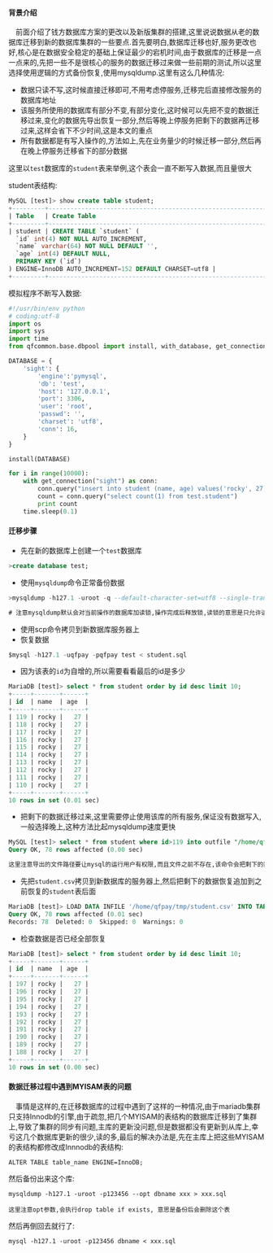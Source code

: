 #### 背景介绍

&emsp;前面介绍了钱方数据库方案的更改以及新版集群的搭建,这里说说数据从老的数据库迁移到新的数据库集群的一些要点.首先要明白,数据库迁移也好,服务更改也好,核心是在数据安全稳定的基础上保证最少的宕机时间,由于数据库的迁移是一点一点来的,先把一些不是很核心的服务的数据迁移过来做一些前期的测试,所以这里选择使用逻辑的方式备份恢复,使用mysqldump.这里有这么几种情况:

* 数据只读不写,这时候直接迁移即可,不用考虑停服务,迁移完后直接修改服务的数据库地址
* 该服务所使用的数据库有部分不变,有部分变化,这时候可以先把不变的数据迁移过来,变化的数据先导出恢复一部分,然后等晚上停服务把剩下的数据再迁移过来,这样会省下不少时间,这是本文的重点
* 所有数据都是有写入操作的,方法如上,先在业务量少的时候迁移一部分,然后再在晚上停服务迁移省下的部分数据


这里以`test`数据库的`student`表来举例,这个表会一直不断写入数据,而且量很大

student表结构:

```sql
MySQL [test]> show create table student;
+---------+---------------------------------------------------------------------------------------------------------------------------------------------------------------------------------------------------------------------+
| Table   | Create Table                                                                                                                                                                                                        |
+---------+---------------------------------------------------------------------------------------------------------------------------------------------------------------------------------------------------------------------+
| student | CREATE TABLE `student` (
  `id` int(4) NOT NULL AUTO_INCREMENT,
  `name` varchar(64) NOT NULL DEFAULT '',
  `age` int(4) DEFAULT NULL,
  PRIMARY KEY (`id`)
) ENGINE=InnoDB AUTO_INCREMENT=152 DEFAULT CHARSET=utf8 |
+---------+---------------------------------------------------------------------------------------------------------------------------------------------------------------------------------------------------------------------+

```


模拟程序不断写入数据:

```python
#!/usr/bin/env python
# coding:utf-8
import os
import sys
import time
from qfcommon.base.dbpool import install, with_database, get_connection

DATABASE = {
    'sight': {
        'engine':'pymysql',
        'db': 'test',
        'host': '127.0.0.1',
        'port': 3306,
        'user': 'root',
        'passwd': '',
        'charset': 'utf8',
        'conn': 16,
    }
}

install(DATABASE)

for i in range(10000):
    with get_connection("sight") as conn:
        conn.query("insert into student (name, age) values('rocky', 27)")
        count = conn.query("select count(1) from test.student")
        print count
    time.sleep(0.1)

```


#### 迁移步骤

* 先在新的数据库上创建一个`test`数据库

```sql
>create database test;

```

* 使用`mysqldump`命令正常备份数据

```sql
>mysqldump -h127.1 -uroot -q --default-character-set=utf8 --single-transaction test student > student.sql

# 注意mysqldump默认会对当前操作的数据库加读锁,操作完成后释放锁,读锁的意思是只允许读.
```

* 使用scp命令拷贝到新数据库服务器上
* 恢复数据

```sql
$mysql -h127.1 -uqfpay -pqfpay test < student.sql

```

* 因为该表的`id`为自增的,所以需要看看最后的id是多少

```sql
MariaDB [test]> select * from student order by id desc limit 10;
+-----+-------+------+
| id  | name  | age  |
+-----+-------+------+
| 119 | rocky |   27 |
| 118 | rocky |   27 |
| 117 | rocky |   27 |
| 116 | rocky |   27 |
| 115 | rocky |   27 |
| 114 | rocky |   27 |
| 113 | rocky |   27 |
| 112 | rocky |   27 |
| 111 | rocky |   27 |
| 110 | rocky |   27 |
+-----+-------+------+
10 rows in set (0.01 sec)
```

* 把剩下的数据迁移过来,这里需要停止使用该库的所有服务,保证没有数据写入,一般选择晚上,这种方法比起mysqldump速度更快


```sql
MySQL [test]> select * from student where id>119 into outfile "/home/qfpay/tmp/student.csv";
Query OK, 78 rows affected (0.00 sec)

这里注意导出的文件路径要让mysql的运行用户有权限,而且文件之前不存在,该命令会把剩下的数据导出来,格式为以空格分隔,每行一条记录,顺序排列,也可以自定义格式,这里使用默认即可

```

* 先把`student.csv`拷贝到新数据库的服务器上,然后把剩下的数据恢复追加到之前恢复的`student`表后面

```sql
MariaDB [test]> LOAD DATA INFILE '/home/qfpay/tmp/student.csv' INTO TABLE student;
Query OK, 78 rows affected (0.01 sec)
Records: 78  Deleted: 0  Skipped: 0  Warnings: 0

```

* 检查数据是否已经全部恢复

```sql
MariaDB [test]> select * from student order by id desc limit 10;
+-----+-------+------+
| id  | name  | age  |
+-----+-------+------+
| 197 | rocky |   27 |
| 196 | rocky |   27 |
| 195 | rocky |   27 |
| 194 | rocky |   27 |
| 193 | rocky |   27 |
| 192 | rocky |   27 |
| 191 | rocky |   27 |
| 190 | rocky |   27 |
| 189 | rocky |   27 |
| 188 | rocky |   27 |
+-----+-------+------+
10 rows in set (0.00 sec)


```


#### 数据迁移过程中遇到MYISAM表的问题

&emsp;事情是这样的,在迁移数据库的过程中遇到了这样的一种情况,由于mariadb集群只支持Innodb的引擎,由于疏忽,把几个MYISAM的表结构的数据库迁移到了集群上,导致了集群的同步有问题,主库的更新没问题,但是数据都没有更新到从库上,幸亏这几个数据库更新的很少,读的多,最后的解决办法是,先在主库上把这些MYISAM的表结构都修改成Innnodb的表结构:

```
ALTER TABLE table_name ENGINE=InnoDB;
```

然后备份出来这个库:

```
mysqldump -h127.1 -uroot -p123456 --opt dbname xxx > xxx.sql

这里注意opt参数,会执行drop table if exists, 意思是备份后会删除这个表
```

然后再倒回去就行了:

```
mysql -h127.1 -uroot -p123456 dbname < xxx.sql
```
